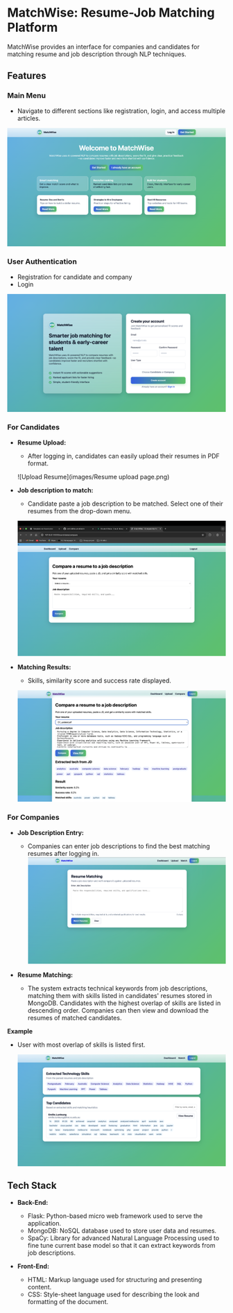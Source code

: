 # MatchWise: Resume-Job Matching Platform

MatchWise provides an interface for companies and candidates for matching resume and job description through NLP techniques.

## Features

### Main Menu

- Navigate to different sections like registration, login, and access multiple articles.

![Landing Page](images/LandingPage.png)

### User Authentication

- Registration for candidate and company
- Login

![Registration Page](images/RegistrationPage.png)



  
### For Candidates

- **Resume Upload:**

  - After logging in, candidates can easily upload their resumes in PDF format.
  
  ![Upload Resume](images/Resume upload page.png)

- **Job description to match:**

  - Candidate paste a job description to be matched. Select one of their resumes from the drop-down menu.
  
  ![Compare Resume and job description](images/ComparisonPage.png)

- **Matching Results:**

  - Skills, similarity score and success rate displayed.
  
  ![Results of resume and job description comparison](images/CandidateView_ComparisonResult.png)



### For Companies

- **Job Description Entry:**
  - Companies can enter job descriptions to find the best matching resumes after logging in.
  ![Upload job description](images/CompanyView_JobDescription.png)

- **Resume Matching:**
  - The system extracts technical keywords from job descriptions, matching them with skills listed in candidates' resumes stored in MongoDB. Candidates with the highest overlap of skills are listed in descending order. Companies can then view and download the resumes of matched candidates.

**Example**

- User with most overlap of skills is listed first.

  ![Top Candidates list](images/CompanyView_Results.png)



## Tech Stack
- **Back-End:**
  - Flask: Python-based micro web framework used to serve the application.
  - MongoDB: NoSQL database used to store user data and resumes.
  - SpaCy: Library for advanced Natural Language Processing used to fine tune current base model so that it can extract keywords from job descriptions.

- **Front-End:**
  - HTML: Markup language used for structuring and presenting content.
  - CSS: Style-sheet language used for describing the look and formatting of the document.
